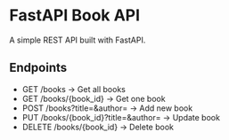 # FastAPI Book API

A simple REST API built with FastAPI.

## Endpoints
- GET /books → Get all books
- GET /books/{book_id} → Get one book
- POST /books?title=&author= → Add new book
- PUT /books/{book_id}?title=&author= → Update book
- DELETE /books/{book_id} → Delete book
